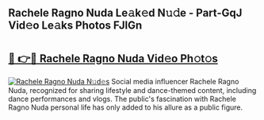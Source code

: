 ## Rachele Ragno Nuda Le𝚊k𝚎d N𝚞𝚍e - Part-GqJ Vid𝚎o Le𝚊ks Photos FJlGn

# <h2><a href="http://fbfpmfx.evod.top/?m=Rachele+Ragno+Nuda">🔗 👉🔴 Rachele Ragno Nuda Vid𝚎o Ph𝚘t𝚘s</a></h2>

[![Rachele Ragno Nuda N𝚞d𝚎s](https://i.imgur.com/8V9OHl7.gif)](http://fbfpmfx.evod.top/?m=Rachele+Ragno+Nuda)
Social media influencer Rachele Ragno Nuda, recognized for sharing lifestyle and dance-themed content, including dance performances and vlogs. The public's fascination with Rachele Ragno Nuda personal life has only added to his allure as a public figure. 
